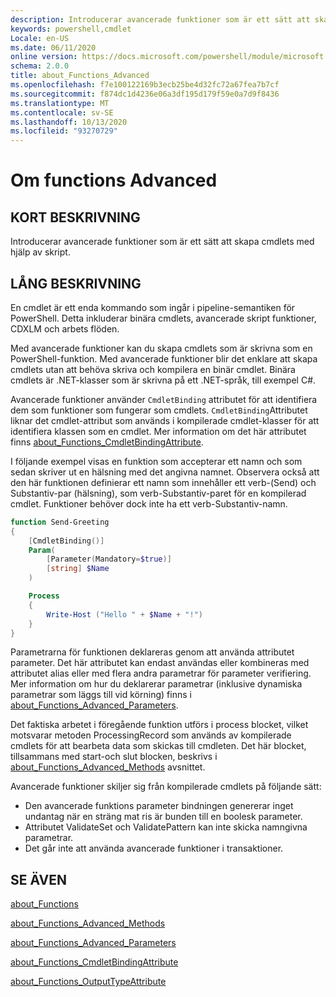 ```yaml
---
description: Introducerar avancerade funktioner som är ett sätt att skapa cmdlets med hjälp av skript.
keywords: powershell,cmdlet
Locale: en-US
ms.date: 06/11/2020
online version: https://docs.microsoft.com/powershell/module/microsoft.powershell.core/about/about_functions_advanced?view=powershell-6&WT.mc_id=ps-gethelp
schema: 2.0.0
title: about_Functions_Advanced
ms.openlocfilehash: f7e100122169b3ecb25be4d32fc72a67fea7b7cf
ms.sourcegitcommit: f874dc1d4236e06a3df195d179f59e0a7d9f8436
ms.translationtype: MT
ms.contentlocale: sv-SE
ms.lasthandoff: 10/13/2020
ms.locfileid: "93270729"
---
```

# <a name="about-functions-advanced"></a>Om functions Advanced

## <a name="short-description"></a>KORT BESKRIVNING
Introducerar avancerade funktioner som är ett sätt att skapa cmdlets med hjälp av skript.

## <a name="long-description"></a>LÅNG BESKRIVNING

En cmdlet är ett enda kommando som ingår i pipeline-semantiken för PowerShell. Detta inkluderar binära cmdlets, avancerade skript funktioner, CDXLM och arbets flöden.

Med avancerade funktioner kan du skapa cmdlets som är skrivna som en PowerShell-funktion. Med avancerade funktioner blir det enklare att skapa cmdlets utan att behöva skriva och kompilera en binär cmdlet. Binära cmdlets är .NET-klasser som är skrivna på ett .NET-språk, till exempel C#.

Avancerade funktioner använder `CmdletBinding` attributet för att identifiera dem som funktioner som fungerar som cmdlets. `CmdletBinding`Attributet liknar det cmdlet-attribut som används i kompilerade cmdlet-klasser för att identifiera klassen som en cmdlet. Mer information om det här attributet finns [about_Functions_CmdletBindingAttribute](about_Functions_CmdletBindingAttribute.md).

I följande exempel visas en funktion som accepterar ett namn och som sedan skriver ut en hälsning med det angivna namnet. Observera också att den här funktionen definierar ett namn som innehåller ett verb-(Send) och Substantiv-par (hälsning), som verb-Substantiv-paret för en kompilerad cmdlet. Funktioner behöver dock inte ha ett verb-Substantiv-namn.

```powershell
function Send-Greeting
{
    [CmdletBinding()]
    Param(
        [Parameter(Mandatory=$true)]
        [string] $Name
    )

    Process
    {
        Write-Host ("Hello " + $Name + "!")
    }
}
```

Parametrarna för funktionen deklareras genom att använda attributet parameter.
Det här attributet kan endast användas eller kombineras med attributet alias eller med flera andra parametrar för parameter verifiering. Mer information om hur du deklarerar parametrar (inklusive dynamiska parametrar som läggs till vid körning) finns i [about_Functions_Advanced_Parameters](about_Functions_Advanced_Parameters.md).

Det faktiska arbetet i föregående funktion utförs i process blocket, vilket motsvarar metoden ProcessingRecord som används av kompilerade cmdlets för att bearbeta data som skickas till cmdleten. Det här blocket, tillsammans med start-och slut blocken, beskrivs i [about_Functions_Advanced_Methods](about_Functions_Advanced_Methods.md) avsnittet.

Avancerade funktioner skiljer sig från kompilerade cmdlets på följande sätt:

- Den avancerade funktions parameter bindningen genererar inget undantag när en sträng mat ris är bunden till en boolesk parameter.
- Attributet ValidateSet och ValidatePattern kan inte skicka namngivna parametrar.
- Det går inte att använda avancerade funktioner i transaktioner.

## <a name="see-also"></a>SE ÄVEN

[about_Functions](about_Functions.md)

[about_Functions_Advanced_Methods](about_Functions_Advanced_Methods.md)

[about_Functions_Advanced_Parameters](about_Functions_Advanced_Parameters.md)

[about_Functions_CmdletBindingAttribute](about_Functions_CmdletBindingAttribute.md)

[about_Functions_OutputTypeAttribute](about_Functions_OutputTypeAttribute.md)
